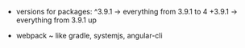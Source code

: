 * versions for packages:
^3.9.1 -> everything from 3.9.1 to 4
+3.9.1 -> everything from 3.9.1 up

* webpack ~ like gradle, systemjs, angular-cli



